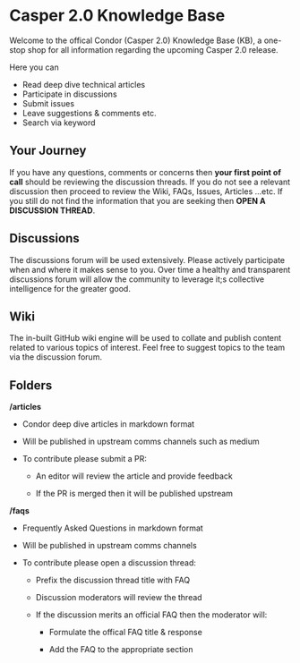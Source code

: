 # Casper 2.0 Knowledge Base

Welcome to the offical Condor (Casper 2.0) Knowledge Base (KB), a one-stop shop for all information regarding the upcoming Casper 2.0 release. 

Here you can

- Read deep dive technical articles
- Participate in discussions
- Submit issues
- Leave suggestions & comments etc.
- Search via keyword

## Your Journey

If you have any questions, comments or concerns then **your first point of call** should be reviewing the discussion threads.  If you do not see a relevant discussion then proceed to review the Wiki, FAQs, Issues, Articles ...etc.  If you still do not find the information that you are seeking then **OPEN A DISCUSSION THREAD**.

## Discussions

The discussions forum will be used extensively.  Please actively participate when and where it makes sense to you.  Over time a healthy and transparent discussions forum will allow the community to leverage it;s collective intelligence for the greater good.

## Wiki

The in-built GitHub wiki engine will be used to collate and publish content related to various topics of interest.  Feel free to suggest topics to the team via the discussion forum.

## Folders

**/articles**

- Condor deep dive articles in markdown format

- Will be published in upstream comms channels such as medium

- To contribute please submit a PR:

    - An editor will review the article and provide feedback

    - If the PR is merged then it will be published upstream 

**/faqs**

- Frequently Asked Questions in markdown format

- Will be published in upstream comms channels

- To contribute please open a discussion thread:

    - Prefix the discussion thread title with FAQ

    - Discussion moderators will review the thread

    - If the discussion merits an official FAQ then the moderator will:

        - Formulate the offical FAQ title & response

        - Add the FAQ to the appropriate section




